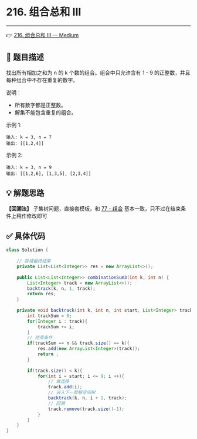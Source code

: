 # 216. 组合总和 III

---

👉 [216. 组合总和 III — Medium](https://leetcode-cn.com/problems/combination-sum-iii/)

## 📜 题目描述

找出所有相加之和为 n 的 k 个数的组合。组合中只允许含有 1 - 9 的正整数，并且每种组合中不存在重复的数字。

说明：

- 所有数字都是正整数。
- 解集不能包含重复的组合。 

示例 1:

```
输入: k = 3, n = 7
输出: [[1,2,4]]
```


示例 2:

```
输入: k = 3, n = 9
输出: [[1,2,6], [1,3,5], [2,3,4]]
```

## 💡 解题思路

**【回溯法】** 子集树问题，直接套模板，和 [77 - 组合](计算机基础/算法/LeetCode/回溯法/77-组合.md) 基本一致，只不过在结束条件上稍作修改即可


## ✅  具体代码 


```java
class Solution {
    
    // 存储最终结果
    private List<List<Integer>> res = new ArrayList<>();
    
    public List<List<Integer>> combinationSum3(int k, int n) {
        List<Integer> track = new ArrayList<>();
        backtrack(k, n, 1, track);
        return res;
    }
    
    private void backtrack(int k, int n, int start, List<Integer> track){
        int trackSum = 0;
        for(Integer i : track){
            trackSum += i;
        }
        // 结束条件
        if(trackSum == n && track.size() == k){
            res.add(new ArrayList<Integer>(track));
            return ;
        }
        
        if(track.size() < k){
            for(int i = start; i <= 9; i ++){
                // 做选择
                track.add(i);
                // 进入下一层解空间树
                backtrack(k, n, i + 1, track);
                // 回溯
                track.remove(track.size()-1);
            }
        }
    }
}
```

